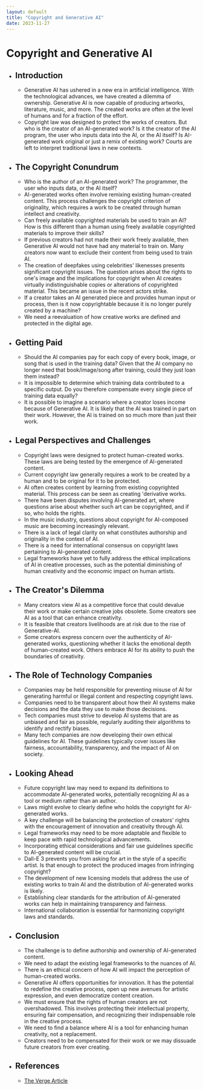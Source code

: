 ```yaml
---
layout: default
title: "Copyright and Generative AI"
date: 2023-11-27
---
```


# Copyright and Generative AI

- ## Introduction
	- Generative AI has ushered in a new era in artificial intelligence. With the technological advances, we have created a dilemma of ownership. Generative AI is now capable of producing artworks, literature, music, and more. The created works are often at the level of humans and for a fraction of the effort.
	- Copyright law was designed to protect the works of creators. But who is the creator of an AI-generated work? Is it the creator of the AI program, the user who inputs data into the AI, or the AI itself? Is AI-generated work original or just a remix of existing work? Courts are left to interpret traditional laws in new contexts.
- ## The Copyright Conundrum
	- Who is the author of an AI-generated work?  The programmer, the user who inputs data, or the AI itself?
	- AI-generated works often involve remixing existing human-created content. This process challenges the copyright criterion of originality, which requires a work to be created through human intellect and creativity.
	- Can freely available copyrighted materials be used to train an AI? How is this different than a human using freely available copyrighted materials to improve their skills?
	- If previous creators had not made their work freely available, then Generative AI would not have had any material to train on. Many creators now want to exclude their content from being used to train AI.
	- The creation of deepfakes using celebrities' likenesses presents significant copyright issues. The question arises about the rights to one's image and the implications for copyright when AI creates virtually indistinguishable copies or alterations of copyrighted material. This became an issue in the recent actors strike.
	- If a creator takes an AI generated piece and provides human input or process, then is it now copyrightable because it is no longer purely created by a machine?
	- We need a reevaluation of how creative works are defined and protected in the digital age.
- ## Getting Paid
	- Should the AI companies pay for each copy of every book, image, or song that is used in the training data? Given that the AI company no longer need that book/image/song after training, could they just loan them instead?
	- It is impossible to determine which training data contributed to a specific output. Do you therefore compensate every single piece of training data equally?
	- It is possible to imagine a scenario where a creator loses income because of Generative AI. It is likely that the AI was trained in part on their work. However, the AI is trained on so much more than just their work.
- ## Legal Perspectives and Challenges
	- Copyright laws were designed to protect human-created works. These laws are being tested by the emergence of AI-generated content.
	- Current copyright law generally requires a work to be created by a human and to be original for it to be protected.
	- AI often creates content by learning from existing copyrighted material. This process can be seen as creating 'derivative works.
	- There have been disputes involving AI-generated art, where questions arise about whether such art can be copyrighted, and if so, who holds the rights.
	- In the music industry, questions about copyright for AI-composed music are becoming increasingly relevant.
	- There is a lack of legal clarity on what constitutes authorship and originality in the context of AI.
	- There is a need for international consensus on copyright laws pertaining to AI-generated content.
	- Legal frameworks have yet to fully address the ethical implications of AI in creative processes, such as the potential diminishing of human creativity and the economic impact on human artists.
- ## The Creator's Dilemma
	- Many creators view AI as a competitive force that could devalue their work or make certain creative jobs obsolete. Some creators see AI as a tool that can enhance creativity.
	- It is feasible that creators livelihoods are at risk due to the rise of Generative-AI.
	- Some creators express concern over the authenticity of AI-generated works, questioning whether it lacks the emotional depth of human-created work. Others embrace AI for its ability to push the boundaries of creativity.
- ## The Role of Technology Companies
	- Companies may be held responsible for preventing misuse of AI for generating harmful or illegal content and respecting copyright laws.
	- Companies need to be transparent about how their AI systems make decisions and the data they use to make those decisions.
	- Tech companies must strive to develop AI systems that are as unbiased and fair as possible, regularly auditing their algorithms to identify and rectify biases.
	- Many tech companies are now developing their own ethical guidelines for AI. These guidelines typically cover issues like fairness, accountability, transparency, and the impact of AI on society.
- ## Looking Ahead
	- Future copyright law may need to expand its definitions to accommodate AI-generated works, potentially recognizing AI as a tool or medium rather than an author.
	- Laws might evolve to clearly define who holds the copyright for AI-generated works.
	- A key challenge will be balancing the protection of creators' rights with the encouragement of innovation and creativity through AI.
	- Legal frameworks may need to be more adaptable and flexible to keep pace with rapid technological advancements.
	- Incorporating ethical considerations and fair use guidelines specific to AI-generated content will be crucial.
	- Dall-E 3 prevents you from asking for art in the style of a specific artist. Is that enough to protect the produced images from infringing copyright?
	- The development of new licensing models that address the use of existing works to train AI and the distribution of AI-generated works is likely.
	- Establishing clear standards for the attribution of AI-generated works can help in maintaining transparency and fairness.
	- International collaboration is essential for harmonizing copyright laws and standards.
- ## Conclusion
	- The challenge is to define authorship and ownership of AI-generated content.
	- We need to adapt the existing legal frameworks to the nuances of AI.
	- There is an ethical concern of how AI will impact the perception of human-created works.
	- Generative AI offers opportunities for innovation. It has the potential to redefine the creative process, open up new avenues for artistic expression, and even democratize content creation.
	- We must ensure that the rights of human creators are not overshadowed. This involves protecting their intellectual property, ensuring fair compensation, and recognizing their indispensable role in the creative process.
	- We need to find a balance where AI is a tool for enhancing human creativity, not a replacement.
	- Creators need to be compensated for their work or we may dissuade future creators from ever creating.
- ## References
	- [The Verge Article](https://www.theverge.com/2023/11/4/23946353/generative-ai-copyright-training-data-openai-microsoft-google-meta-stabilityai)
